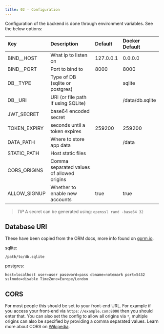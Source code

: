 ```yaml
---
title: 02 - Configuration
---
```

Configuration of the backend is done through environment variables. See the below options:

| Key          | Description                               | Default   | Docker Default  |
|:------------ |:----------------------------------------- |:----------|:--------------- |
| BIND__HOST   | What ip to listen on                      | 127.0.0.1 | 0.0.0.0         |
| BIND__PORT   | Port to bind to                           | 8000      | 8000            |
| DB__TYPE     | Type of DB (sqlite or postgres)           |           | sqlite          |
| DB__URI      | URI (or file path if using SQLite)        |           | /data/db.sqlite |
| JWT_SECRET   | base64 encoded secret                     |           |                 |
| TOKEN_EXPIRY | seconds until a token expires             | 259200    | 259200          |
| DATA_PATH    | Where to store app data                   |           | /data           |
| STATIC_PATH  | Host static files                         |           |                 |
| CORS_ORIGINS | Comma separated values of allowed origins |           |                 |
| ALLOW_SIGNUP | Whether to enable new accounts            |  true     | true            |

> *TIP* A secret can be generated using: `openssl rand -base64 32`

## Database URI
These have been copied from the ORM docs, more info found on [gorm.io](https://gorm.io/docs/connecting_to_the_database.html).

sqlite:

```text
/path/to/db.sqlite
```

postgres:

```text
host=localhost user=user password=pass dbname=notemark port=5432 sslmode=disable TimeZone=Europe/London
```

## CORS
For most people this should be set to your front-end URL. For example if you access your front-end via `https://example.com:8000` then you should enter that. You can also set the config to allow all origins via `*`, multiple origins can also be specified by providing a comma separated values. Learn more about CORS on [Wikipedia](https://en.wikipedia.org/wiki/Cross-origin_resource_sharing).
